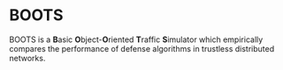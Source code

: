 # BOOTS

BOOTS is a **B**asic **O**bject-**O**riented **T**raffic **S**imulator which empirically compares the performance of defense algorithms in trustless distributed networks.
